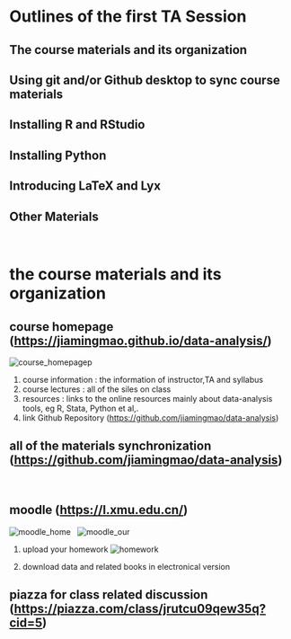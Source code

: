 
# Outlines of the first TA Session

## The course materials and its organization
## Using git and/or Github desktop to sync course materials
## Installing R and RStudio
## Installing Python
## Introducing LaTeX and Lyx
## Other Materials

&nbsp;
&nbsp;
&nbsp;


# the course materials and its organization

## course homepage (https://jiamingmao.github.io/data-analysis/)
![course_homepagep](https://github.com/trustxiaoqinwang/Microeconometrics_TA_Session/blob/master/Session1/Figures/course_homepage.png)

1. course information : the information of instructor,TA and syllabus
2. course lectures : all of the siles on class
3. resources : links to the online resources mainly about data-analysis tools, eg R, Stata, Python et al,.
4. link Github Repository (https://github.com/jiamingmao/data-analysis)
&nbsp;
&nbsp;
&nbsp;

## all of the materials synchronization  (https://github.com/jiamingmao/data-analysis)
&nbsp;
&nbsp;
&nbsp;

## moodle (https://l.xmu.edu.cn/)
![moodle_home](https://github.com/trustxiaoqinwang/Microeconometrics_TA_Session/blob/master/Session1/Figures/moodle_home.png)
&nbsp;
![moodle_our](https://github.com/trustxiaoqinwang/Microeconometrics_TA_Session/blob/master/Session1/Figures/moodle_our.png)
&nbsp;
1. upload your homework
![homework](https://github.com/trustxiaoqinwang/Microeconometrics_TA_Session/blob/master/Session1/Figures/homework.png)

2. download data and related books in electronical version
&nbsp;
&nbsp;
&nbsp;

## piazza for class related discussion (https://piazza.com/class/jrutcu09qew35q?cid=5)





